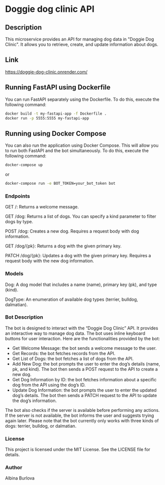 # Doggie dog clinic API

## Description

This microservice provides an API for managing dog data in "Doggie Dog Clinic". It allows you to retrieve, create, and update information about dogs. 

## Link

https://doggie-dog-clinic.onrender.com/

## Running FastAPI using Dockerfile

You can run FastAPI separately using the Dockerfile. To do this, execute the following command:

```bash
docker build -t my-fastapi-app -f Dockerfile .
docker run -p 5555:5555 my-fastapi-app
```

## Running using Docker Compose

You can also run the application using Docker Compose. This will allow you to run both FastAPI and the bot simultaneously. To do this, execute the following command:

```bash
docker-compose up
```
or
```bash
docker-compose run -e BOT_TOKEN=your_bot_token bot
```

### Endpoints

GET /: Returns a welcome message.

GET /dog: Returns a list of dogs. You can specify a kind parameter to filter dogs by type.

POST /dog: Creates a new dog. Requires a request body with dog information.

GET /dog/{pk}: Returns a dog with the given primary key.

PATCH /dog/{pk}: Updates a dog with the given primary key. Requires a request body with the new dog information.

### Models

Dog: A dog model that includes a name (name), primary key (pk), and type (kind).

DogType: An enumeration of available dog types (terrier, bulldog, dalmatian).

### Bot Description

The bot is designed to interact with the “Doggie Dog Clinic” API. It provides an interactive way to manage dog data. The bot uses inline keyboard buttons for user interaction. Here are the functionalities provided by the bot:

- Get Welcome Message: the bot sends a welcome message to the user.
- Get Records: the bot fetches records from the API.
- Get List of Dogs: the bot fetches a list of dogs from the API.
- Add New Dog: the bot prompts the user to enter the dog’s details (name, pk, and kind). The bot then sends a POST request to the API to create a new dog.
- Get Dog Information by ID: the bot fetches information about a specific dog from the API using the dog’s ID.
- Update Dog Information: the bot prompts the user to enter the updated dog’s details. The bot then sends a PATCH request to the API to update the dog’s information.

The bot also checks if the server is available before performing any actions. If the server is not available, the bot informs the user and suggests trying again later.
Please note that the bot currently only works with three kinds of dogs: terrier, bulldog, or dalmatian.

### License

This project is licensed under the MIT License. See the LICENSE file for details.

### Author

Albina Burlova
